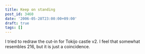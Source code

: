 ```yaml
---
title: Keep on standing
post_id: 3460
date: '2006-05-28T23:00:00+09:00'
draft: true
tags: []
---
```


I tried to redraw the cut-in for Tokijo castle v2. I feel that somewhat resembles 216, but it is just a coincidence.
